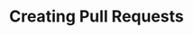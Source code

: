 ---
layout: module
leadingpath: ../
title: Creating Pull Requests
pre-requisites: CONT-03_Creating-files-platform
learning-objective: Creating a pull request.
screens:
  - image-slide:
      title: Understanding Pull Requests
      image: pull-request-icon.jpg
      presenter-script:
        - Pull Requests are used to propose changes to the project files. A pull request introduces an action that addresses an Issue. A Pull Request is considered a "work in progress" until it is merged into the project. Now that you have created a file, you will open a pull request to discuss the file with your team mates.
  - video-slide:
      title: Creating a Pull Request on GitHub
      video: http://youtu.be/kJr-PIfLDl4
      video-script:
        - do: Show `Your recently pushed branches:` banner
          say: "GitHub knows that you have added changes to your branch and helpfully recommends that you start a pull request."
        - do: "Click `Compare & Pull Request`"
          say: "Go ahead and click the big green button to start your pull request."
        - do: "Show `base:` and `compare:` drop downs"
          say: "Notice that we can use the drop down here to compare any two branches. We will leave the defaults selected."
        - do: "Show default pull request message"
          say: "GitHub pre-populates the commit message as the pull request title. You can change this to help your collaborators better understand the intent of the change."
        - do: "Leave a comment"
          say: "Here you can leave a comment to describe the changes you made and why. As a best practice, you should reference the original issue or issues using the # notation."
        - do: "Click `Create pull request`"
          say: "When you are finished, choose the option to create a pull request."
        - do: "Show the `Conversation` view"
          say: "Similar to the discussion thread on an Issue, a Pull Request creates a discussion about the changes being made to the repository. This discussion is found in the Conversation tab."
        - do: "Show the `Commits` view"
          say: "The commits view contains information about who has made changes to the files. Each commit is an updated view of the repository, allowing us to see how changes have happened from commit to commit."
        - do: "Show the `Files changed` view"
          say: "The Files changed view allows you to see the change that is being proposed. We call this the `diff`. Notice that some of the text is highlighted in red. This is what has been removed. The green text is what has been added."
        - do: "Enter a `line comment` in the Files changed view"
          say: "If you notice something that needs to be changed, you can click on the line number in this view to create a line comment. Line level comments are a great way to give additional context on recommended changes."
        - do: "Return to the `Conversation` view"
          say: "Notice that the line comment was added to the main conversation."
        - do: "Add a comment to the discussion"
          say: "If your comment is more general in nature, you can also add a comment to the Pull Request using the same method we learned for Issues."
        - do: "Add a `:+1:` emoji"
          say: "Most project teams require someone to sign off on the change before it is merged. We like to use emoji to show our approval. In the previous lab you created a file, next you will create a pull request for your file."
      production-notes:
  - lab:
      title: Creating a Pull Request
      id: CONT-035-lab-01
      presenter-script:
        - Now that you have added a new file, let's create a pull request.
      steps:
        - description: "Create a Pull Request, @mentioning the instructor. Assign the Pull Request to yourself."
          id: CONT-035-create-pull-request
          verifications:
            - verification-type: pull-request
              id: CONT-035-create-pull-request-verification
              success-message: "Great job - you created a Pull Request"
              failure-message: "It looks like you haven't created a Pull Request. Want to try again?"
        - description: "Add a line comment to someone else's pull request in the class repository."
          id: CONT-035-comment
          verifications:
            - verification-type: pull-request-review-comment
              id: CONT-035-comment-verification
              success-message: "Great job - you commented on a pull request"
              failure-message: "It looks like you haven't commented on a pull request. Want to try again?"
additional-labs:
additional-questions:
resources:
  - title: Using Pull Requests
    url: https://help.github.com/articles/using-pull-requests/

---